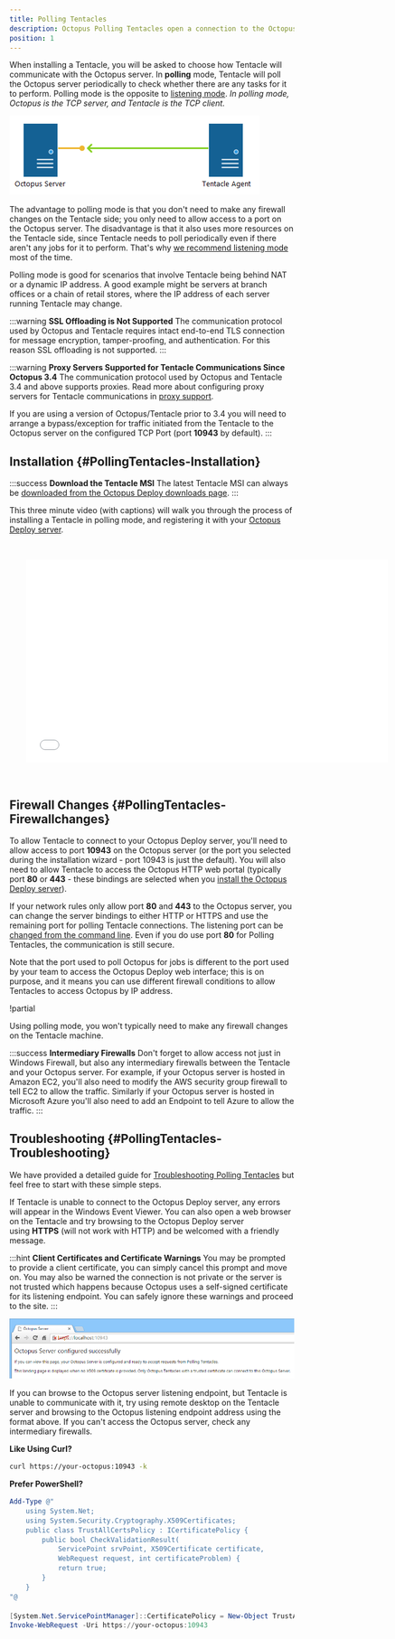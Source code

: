```yaml
---
title: Polling Tentacles
description: Octopus Polling Tentacles open a connection to the Octopus server to ask what to do.
position: 1
---
```


When installing a Tentacle, you will be asked to choose how Tentacle will communicate with the Octopus server. In **polling** mode, Tentacle will poll the Octopus server periodically to check whether there are any tasks for it to perform. Polling mode is the opposite to [listening mode](/docs/infrastructure/windows-targets/listening-tentacles.md). *In polling mode, Octopus is the TCP server, and Tentacle is the TCP client.*

![](/docs/images/3048113/5865875.png)

The advantage to polling mode is that you don't need to make any firewall changes on the Tentacle side; you only need to allow access to a port on the Octopus server. The disadvantage is that it also uses more resources on the Tentacle side, since Tentacle needs to poll periodically even if there aren't any jobs for it to perform. That's why [we recommend listening mode](/docs/infrastructure/windows-targets/listening-tentacles.md) most of the time.

Polling mode is good for scenarios that involve Tentacle being behind NAT or a dynamic IP address. A good example might be servers at branch offices or a chain of retail stores, where the IP address of each server running Tentacle may change.

:::warning
**SSL Offloading is Not Supported**
The communication protocol used by Octopus and Tentacle requires intact end-to-end TLS connection for message encryption, tamper-proofing, and authentication. For this reason SSL offloading is not supported.
:::

:::warning
**Proxy Servers Supported for Tentacle Communications Since Octopus 3.4**
The communication protocol used by Octopus and Tentacle 3.4 and above supports proxies. Read more about configuring proxy servers for Tentacle communications in [proxy support](/docs/infrastructure/windows-targets/proxy-support.md).

If you are using a version of Octopus/Tentacle prior to 3.4 you will need to arrange a bypass/exception for traffic initiated from the Tentacle to the Octopus server on the configured TCP Port (port **10943** by default).
:::

## Installation {#PollingTentacles-Installation}

:::success
**Download the Tentacle MSI**
The latest Tentacle MSI can always be [downloaded from the Octopus Deploy downloads page](https://octopus.com/downloads).
:::

This three minute video (with captions) will walk you through the process of installing a Tentacle in polling mode, and registering it with your [Octopus Deploy server](/docs/installation/index.md).

<iframe src="//fast.wistia.net/embed/iframe/lcvaq44184" allowtransparency="true" frameborder="0" scrolling="no" class="wistia_embed" name="wistia_embed" allowfullscreen mozallowfullscreen webkitallowfullscreen oallowfullscreen msallowfullscreen width="640" height="360" style="margin: 30px"></iframe>

## Firewall Changes {#PollingTentacles-Firewallchanges}

To allow Tentacle to connect to your Octopus Deploy server, you'll need to allow access to port **10943** on the Octopus server (or the port you selected during the installation wizard - port 10943 is just the default). You will also need to allow Tentacle to access the Octopus HTTP web portal (typically port **80** or **443** - these bindings are selected when you [install the Octopus Deploy server](/docs/installation/index.md)).

If your network rules only allow port **80** and **443** to the Octopus server, you can change the server bindings to either HTTP or HTTPS and
use the remaining port for polling Tentacle connections. The listening port can be [changed from the command line](https://octopus.com/docs/administration/server-configuration-and-file-storage).
Even if you do use port **80** for Polling Tentacles, the communication is still secure.

Note that the port used to poll Octopus for jobs is different to the port used by your team to access the Octopus Deploy web interface; 
this is on purpose, and it means you can use different firewall conditions to allow Tentacles to access Octopus by IP address.

!partial <web-sockets>

Using polling mode, you won't typically need to make any firewall changes on the Tentacle machine.

:::success
**Intermediary Firewalls**
Don't forget to allow access not just in Windows Firewall, but also any intermediary firewalls between the Tentacle and your Octopus server. For example, if your Octopus server is hosted in Amazon EC2, you'll also need to modify the AWS security group firewall to tell EC2 to allow the traffic. Similarly if your Octopus server is hosted in Microsoft Azure you'll also need to add an Endpoint to tell Azure to allow the traffic.
:::

## Troubleshooting {#PollingTentacles-Troubleshooting}

We have provided a detailed guide for [Troubleshooting Polling Tentacles](/docs/how-to/troubleshoot-polling-tentacles.md) but feel free to start with these simple steps.

If Tentacle is unable to connect to the Octopus Deploy server, any errors will appear in the Windows Event Viewer. You can also open a web browser on the Tentacle and try browsing to the Octopus Deploy server using **HTTPS** (will not work with HTTP) and be welcomed with a friendly message.

:::hint
**Client Certificates and Certificate Warnings**
You may be prompted to provide a client certificate, you can simply cancel this prompt and move on. You may also be warned the connection is not private or the server is not trusted which happens because Octopus uses a self-signed certificate for its listening endpoint. You can safely ignore these warnings and proceed to the site.
:::

![](/docs/images/3048113/3277906.png "width=500")

If you can browse to the Octopus server listening endpoint, but Tentacle is unable to communicate with it, try using remote desktop on the Tentacle server and browsing to the Octopus listening endpoint address using the format above. If you can't access the Octopus server, check any intermediary firewalls.

**Like Using Curl?**

```bash
curl https://your-octopus:10943 -k
```

**Prefer PowerShell?**

```powershell
Add-Type @"
    using System.Net;
    using System.Security.Cryptography.X509Certificates;
    public class TrustAllCertsPolicy : ICertificatePolicy {
        public bool CheckValidationResult(
            ServicePoint srvPoint, X509Certificate certificate,
            WebRequest request, int certificateProblem) {
            return true;
        }
    }
"@

[System.Net.ServicePointManager]::CertificatePolicy = New-Object TrustAllCertsPolicy
Invoke-WebRequest -Uri https://your-octopus:10943
```
